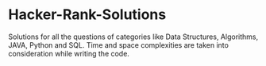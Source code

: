# Hacker-Rank-Solutions
Solutions for all the questions of categories like Data Structures, Algorithms, JAVA, Python and SQL. 
Time and space complexities are taken into consideration while writing the code. 
